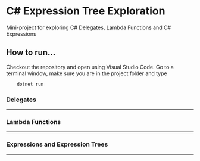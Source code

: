 # C# Expression Tree Exploration
Mini-project for exploring C# Delegates, Lambda Functions and C# Expressions


## How to run...
Checkout the repository and open using Visual Studio Code. Go to a terminal window, make sure you are in the project folder and type 

```powershell
    dotnet run
```


### Delegates
---

### Lambda Functions
---

### Expressions and Expression Trees
---